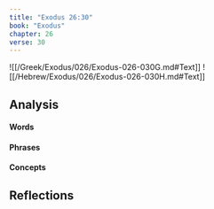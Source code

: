 ```yaml
---
title: "Exodus 26:30"
book: "Exodus"
chapter: 26
verse: 30
---
```

![[/Greek/Exodus/026/Exodus-026-030G.md#Text]]
![[/Hebrew/Exodus/026/Exodus-026-030H.md#Text]]

## Analysis

#### Words

#### Phrases

#### Concepts

## Reflections
